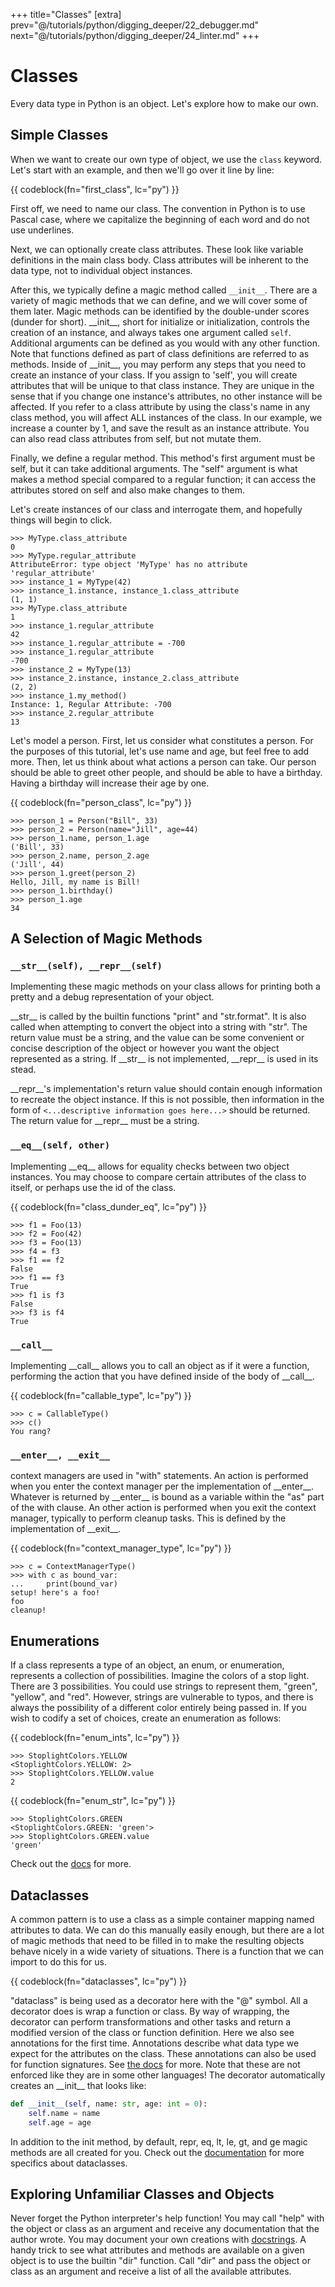 +++
title="Classes"
[extra]
prev="@/tutorials/python/digging_deeper/22_debugger.md"
next="@/tutorials/python/digging_deeper/24_linter.md"
+++

# Classes
Every data type in Python is an object.
Let's explore how to make our own.

## Simple Classes
When we want to create our own type of object, we use the `class` keyword.
Let's start with an example, and then we'll go over it line by line:

{{ codeblock(fn="first_class", lc="py") }}

First off, we need to name our class.
The convention in Python is to use Pascal case, where we capitalize the beginning of each word and do not use underlines.

Next, we can optionally create class attributes. These look like variable definitions in the main class body.
Class attributes will be inherent to the data type, not to individual object instances.

After this, we typically define a magic method called `__init__`.
There are a variety of magic methods that we can define, and we will cover some of them later.
Magic methods can be identified by the double-under scores (dunder for short).
\_\_init\_\_, short for initialize or initialization, controls the creation of an instance, and always takes one argument called `self`.
Additional arguments can be defined as you would with any other function.
Note that functions defined as part of class definitions are referred to as methods.
Inside of \_\_init\_\_, you may perform any steps that you need to create an instance of your class. If you assign to 'self', you will create attributes that will be unique to that class instance.
They are unique in the sense that if you change one instance's attributes, no other instance will be affected.
If you refer to a class attribute by using the class's name in any class method, you will affect ALL instances of the class.
In our example, we increase a counter by 1, and save the result as an instance attribute.
You can also read class attributes from self, but not mutate them.

Finally, we define a regular method.
This method's first argument must be self, but it can take additional arguments.
The "self" argument is what makes a method special compared to a regular function; it can access the attributes stored on self and also make changes to them.

Let's create instances of our class and interrogate them, and hopefully things will begin to click.

```
>>> MyType.class_attribute
0
>>> MyType.regular_attribute
AttributeError: type object 'MyType' has no attribute 'regular_attribute'
>>> instance_1 = MyType(42)
>>> instance_1.instance, instance_1.class_attribute
(1, 1)
>>> MyType.class_attribute
1
>>> instance_1.regular_attribute
42
>>> instance_1.regular_attribute = -700
>>> instance_1.regular_attribute
-700
>>> instance_2 = MyType(13)
>>> instance_2.instance, instance_2.class_attribute
(2, 2)
>>> instance_1.my_method()
Instance: 1, Regular Attribute: -700
>>> instance_2.regular_attribute
13
```

Let's model a person.
First, let us consider what constitutes a person.
For the purposes of this tutorial, let's use name and age, but feel free to add more.
Then, let us think about what actions a person can take.
Our person should be able to greet other people, and should be able to have a birthday.
Having a birthday will increase their age by one.

{{ codeblock(fn="person_class", lc="py") }}

```
>>> person_1 = Person("Bill", 33)
>>> person_2 = Person(name="Jill", age=44)
>>> person_1.name, person_1.age
('Bill', 33)
>>> person_2.name, person_2.age
('Jill', 44)
>>> person_1.greet(person_2)
Hello, Jill, my name is Bill!
>>> person_1.birthday()
>>> person_1.age
34
```

## A Selection of Magic Methods

### `__str__(self), __repr__(self)`

Implementing these magic methods on your class allows for printing both a pretty and a debug representation of your object.

\_\_str\_\_ is called by the builtin functions "print" and "str.format". It is also called when attempting to convert the object into a string with "str". The return value must be a string, and the value can be some convenient or concise description of the object or however you want the object represented as a string. If \_\_str\_\_ is not implemented, \_\_repr\_\_ is used in its stead.

\_\_repr\_\_'s implementation's return value should contain enough information to recreate the object instance.
If this is not possible, then information in the form of `<...descriptive information goes here...>` should be returned.
The return value for \_\_repr\_\_ must be a string.

### `__eq__(self, other)`

Implementing \_\_eq\_\_ allows for equality checks between two object instances.
You may choose to compare certain attributes of the class to itself, or perhaps use the id of the class.

{{ codeblock(fn="class_dunder_eq", lc="py") }}

```
>>> f1 = Foo(13)
>>> f2 = Foo(42)
>>> f3 = Foo(13)
>>> f4 = f3
>>> f1 == f2
False
>>> f1 == f3
True
>>> f1 is f3
False
>>> f3 is f4
True
```

### `__call__`

Implementing \_\_call\_\_ allows you to call an object as if it were a function, performing the action that you have defined inside of the body of \_\_call\_\_.

{{ codeblock(fn="callable_type", lc="py") }}

```
>>> c = CallableType()
>>> c()
You rang?
```

### `__enter__, __exit__`

context managers are used in "with" statements.
An action is performed when you enter the context manager per the implementation of \_\_enter\_\_.
Whatever is returned by \_\_enter\_\_ is bound as a variable within the "as" part of the with clause.
An other action is performed when you exit the context manager, typically to perform cleanup tasks. This is defined by the implementation of \_\_exit\_\_.

{{ codeblock(fn="context_manager_type", lc="py") }}

```
>>> c = ContextManagerType()
>>> with c as bound_var:
...     print(bound_var)
setup! here's a foo!
foo
cleanup!
```

## Enumerations

If a class represents a type of an object, an enum, or enumeration, represents a collection of possibilities.
Imagine the colors of a stop light. There are 3 possibilities.
You could use strings to represent them, "green", "yellow", and "red".
However, strings are vulnerable to typos, and there is always the possibility of a different color entirely being passed in.
If you wish to codify a set of choices, create an enumeration as follows:

{{ codeblock(fn="enum_ints", lc="py") }}

```
>>> StoplightColors.YELLOW
<StoplightColors.YELLOW: 2>
>>> StoplightColors.YELLOW.value
2
```

{{ codeblock(fn="enum_str", lc="py") }}

```
>>> StoplightColors.GREEN
<StoplightColors.GREEN: 'green'>
>>> StoplightColors.GREEN.value
'green'
```

Check out the [docs](https://docs.python.org/3/library/enum.html) for more.

## Dataclasses

A common pattern is to use a class as a simple container mapping named attributes to data.
We can do this manually easily enough, but there are a lot of magic methods that need to be filled in to make the resulting objects behave nicely in a wide variety of situations.
There is a function that we can import to do this for us.

{{ codeblock(fn="dataclasses", lc="py") }}

"dataclass" is being used as a decorator here with the "@" symbol.
All a decorator does is wrap a function or class.
By way of wrapping, the decorator can perform transformations and other tasks and return a modified version of the class or function definition.
Here we also see annotations for the first time.
Annotations describe what data type we expect for the attributes on the class.
These annotations can also be used for function signatures. See [the docs](https://docs.python.org/3/library/typing.html) for more.
Note that these are not enforced like they are in some other languages!
The decorator automatically creates an \_\_init\_\_ that looks like:

```py
def __init__(self, name: str, age: int = 0):
    self.name = name
    self.age = age
```

In addition to the init method, by default, repr, eq, lt, le, gt, and ge magic methods are all created for you.
Check out the [documentation](https://docs.python.org/3/library/dataclasses.html) for more specifics about dataclasses.

## Exploring Unfamiliar Classes and Objects

Never forget the Python interpreter's help function!
You may call "help" with the object or class as an argument and receive any documentation that the author wrote.
You may document your own creations with [docstrings](https://peps.python.org/pep-0257/).
A handy trick to see what attributes and methods are available on a given object is to use the builtin "dir" function.
Call "dir" and pass the object or class as an argument and receive a list of all the available attributes.
